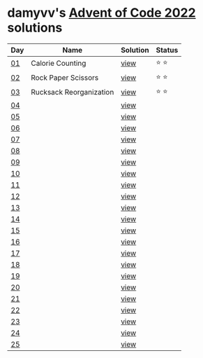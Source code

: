 # damyvv's [Advent of Code 2022](https://adventofcode.com/2022) solutions

|Day|Name|Solution|Status|
|---|---|---|---|
|[01](https://adventofcode.com/2022/day/1)|Calorie Counting|[view](solutions/day01.rb)|⭐ ⭐|
|[02](https://adventofcode.com/2022/day/2)|Rock Paper Scissors|[view](solutions/day02.rb)|⭐ ⭐|
|[03](https://adventofcode.com/2022/day/3)|Rucksack Reorganization|[view](solutions/day03.rb)|⭐ ⭐|
|[04](https://adventofcode.com/2022/day/4)||[view](solutions/day04.rb)||
|[05](https://adventofcode.com/2022/day/5)||[view](solutions/day05.rb)||
|[06](https://adventofcode.com/2022/day/6)||[view](solutions/day06.rb)||
|[07](https://adventofcode.com/2022/day/7)||[view](solutions/day07.rb)||
|[08](https://adventofcode.com/2022/day/8)||[view](solutions/day08.rb)||
|[09](https://adventofcode.com/2022/day/9)||[view](solutions/day09.rb)||
|[10](https://adventofcode.com/2022/day/10)||[view](solutions/day10.rb)||
|[11](https://adventofcode.com/2022/day/11)||[view](solutions/day11.rb)||
|[12](https://adventofcode.com/2022/day/12)||[view](solutions/day12.rb)||
|[13](https://adventofcode.com/2022/day/13)||[view](solutions/day13.rb)||
|[14](https://adventofcode.com/2022/day/14)||[view](solutions/day14.rb)||
|[15](https://adventofcode.com/2022/day/15)||[view](solutions/day15.rb)||
|[16](https://adventofcode.com/2022/day/16)||[view](solutions/day16.rb)||
|[17](https://adventofcode.com/2022/day/17)||[view](solutions/day17.rb)||
|[18](https://adventofcode.com/2022/day/18)||[view](solutions/day18.rb)||
|[19](https://adventofcode.com/2022/day/19)||[view](solutions/day19.rb)||
|[20](https://adventofcode.com/2022/day/20)||[view](solutions/day20.rb)||
|[21](https://adventofcode.com/2022/day/21)||[view](solutions/day21.rb)||
|[22](https://adventofcode.com/2022/day/22)||[view](solutions/day22.rb)||
|[23](https://adventofcode.com/2022/day/23)||[view](solutions/day23.rb)||
|[24](https://adventofcode.com/2022/day/24)||[view](solutions/day24.rb)||
|[25](https://adventofcode.com/2022/day/25)||[view](solutions/day25.rb)||
